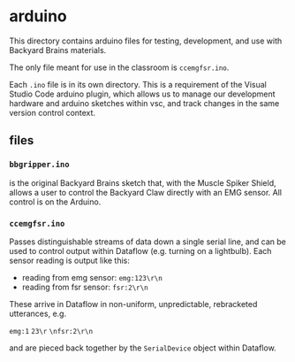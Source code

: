 # arduino

This directory contains arduino files for testing, development, and use with Backyard Brains materials.

The only file meant for use in the classroom is `ccemgfsr.ino`.

Each `.ino` file is in its own directory.  This is a requirement of the Visual Studio Code arduino plugin, which allows us to manage our development hardware and arduino sketches within vsc, and track changes in the same version control context.

## files

### `bbgripper.ino`

is the original Backyard Brains sketch that, with the Muscle Spiker Shield, allows a user to control the Backyard Claw directly with an EMG sensor.  All control is on the Arduino.

### `ccemgfsr.ino`

Passes distinguishable streams of data down a single serial line, and can be used to control output within Dataflow (e.g. turning on a lightbulb).  Each sensor reading is output like this:

- reading from emg sensor: `emg:123\r\n`
- reading from fsr sensor: `fsr:2\r\n`

These arrive in Dataflow in non-uniform, unpredictable, rebracketed utterances, e.g.

`emg:1`
`23\r`
`\nfsr:2\r\n`

and are pieced back together by the `SerialDevice` object within Dataflow.